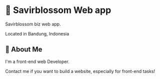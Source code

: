 # 🌸 Savirblossom Web app

Savirblossom biz web app.

Located in Bandung, Indonesia

## 🚀 About Me

I'm a front-end web Developer.

Contact me if you want to build a website, especially for front-end tasks!
